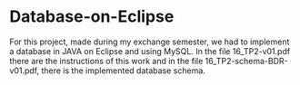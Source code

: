 # Database-on-Eclipse
For this project, made during my exchange semester, we had to implement a database in JAVA on Eclipse and using MySQL. In the file 16_TP2-v01.pdf there are the instructions of this work and in the file 16_TP2-schema-BDR-v01.pdf, there is the implemented database schema.
